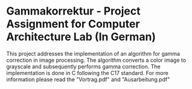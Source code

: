 # Gammakorrektur - Project Assignment for Computer Architecture Lab (In German)

This project addresses the implementation of an algorithm for gamma correction in image processing. The algorithm converts a color image to grayscale and subsequently performs gamma correction. The implementation is done in C following the C17 standard. For more information please read the "Vortrag.pdf" and "Ausarbeitung.pdf"
